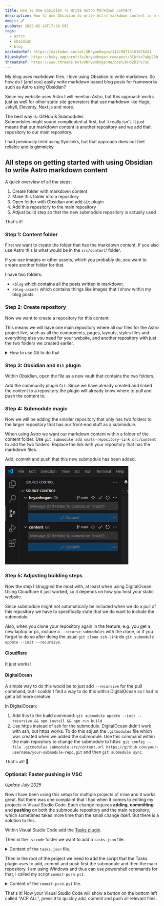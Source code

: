 ```yaml
---
title: How To Use Obsidian To Write Astro Markdown Content
description: How to use Obsidian to write Astro markdown content in a simple and intuitive way using GitHub submodules.
emoji: 🖋️
pubDate: 2025-02-14T17:28:59Z
tags:
  - astro
  - obsidian
  - blog
mastodonRef: https://mastodon.social/@BryanHogan/114196714161676421
blueskyRef: https://bsky.app/profile/bryanhogan.com/post/3lktkx7ukp22h
threadsRef: https://www.threads.net/@bryanhoganme/post/DHb2DIPs7sC
---
```


My blog uses markdown files. I love using Obsidian to write markdown. So how do I (and you) easily write markdown based blog posts for frameworks such as Astro using Obsidian?

Since my website uses Astro I will mention Astro, but this approach works just as well for other static site generators that use markdown like Hugo, Jekyll, Eleventy, Next.js and more.

The best way is: GitHub & Submodules  
Submodules might sound complicated at first, but it really isn't. It just means that our markdown content is another repository and we add that repository to our main repository.

I had previously tried using Symlinks, but that approach does not feel reliable and is gimmicky.

## All steps on getting started with using Obsidian to write Astro markdown content

A quick overview of all the steps:

1. Create folder with markdown content
2. Make this folder into a repository
3. Open folder with Obsidian and add `Git` plugin
4. Add this repository to the main repository
5. Adjust build step so that the new submodule repository is actually used

That's it!

### Step 1: Content folder

First we want to create the folder that has the markdown content. If you also use Astro this is what would be in the `src/content`/ folder.

If you use images or other assets, which you probably do, you want to create another folder for that.

I have two folders:
- `/blog` which contains all the posts written in markdown.
- `/blog-assets` which contains things like images that I show within my blog posts.

### Step 2: Create repository

Now we want to create a repository for this content.

This means we will have one main repository where all our files for the Astro project live, such as all the components, pages, layouts, styles files and everything else you need for your website, and another repository with just the two folders we created earlier.

<details><summary>How to use Git to do that</summary>

Make sure you have Git installed on your device. You can use the visual interface in something like Visual Studio Code which should make this easier for you. But to make it short you will do these steps in your command line interface: `git init` -> `git add *` -> `git commit -m "commit message"` -> `git push`.

</details>

### Step 3: Obsidian and `Git` plugin

Within Obsidian, open the file as a new vault that contains the two folders.

Add the community plugin `Git`. Since we have already created and linked the content to a repository the plugin will already know where to pull and push the content to.

### Step 4: Submodule magic

Now we will be adding the smaller repository that only has two folders to the larger repository that has our front-end stuff as a submodule.

When using Astro we want our markdown content within a folder of the content folder. Use `git submodule add small-repository-link src/content` to add the two folders. Replace the link with your repository that has the markdown files.

Add, commit and push that this new submodule has been added. 

![Screenshot of Visual Studio Code interface when it has a submodule](../blog-assets/images/Obsidian-Astro-Visual-Studio-Code-With-Submodules.png)

### Step 5: Adjusting building steps

Now the step I struggled the most with, at least when using DigitalOcean. Using Cloudflare it just worked, so it depends on how you host your static website.

Since submodule might not automatically be included when we do a pull of this repository we have to specifically state that we do want to include the submodule.

Also, when you clone your repository again in the feature, e.g. you get a new laptop or pc, include a `--recurse-submodules` with the clone, or if you forgot to do so after doing the usual `git clone ssh-link` do `git submodule update --init --recursive`.

#### Cloudflare

It just works!

#### DigitalOcean

A simple way to do this would be to just add `--recursive` for the pull command, but I couldn't find a way to do this within DigitalOcean so I had to get a bit more creative.

In DigitalOcean:

1. Add this to the build command: `git submodule update --init --recursive && npm install && npm run build`
2. Use https instead of ssh for the submodule. DigitalOcean didn't work with ssh, but https works. To do this adjust the `.gitmodules` file which was created when we added the submodule. Use this command within the main repository to change the submodule to https: `git config --file .gitmodules submodule.src/content.url https://github.com/your-username/your-submodule-repo.git` and then `git submodule sync`.

That's all! 🎉

### Optional: Faster pushing in VSC

*Update July 2025*

Now I have been using this setup for multiple projects of mine and it works great. But there was one complaint that I had when it comes to editing my projects in Visual Studio Code. Each change requires **adding**, **committing** and **pushing** on both the submodule repository and the main repository, which sometimes takes more time than the small change itself. But there is a solution to this.

Within Visual Studio Code add the [Tasks plugin](https://marketplace.visualstudio.com/items?itemName=actboy168.tasks).

Then in the `.vscode` folder we want to add a `tasks.json` file.

<details>

<summary>Content of the <code>tasks.json</code> file.</summary>

```
{
  "version": "2.0.0",
  "tasks": [
    {
      "label": "ACP ALL",
      "type": "shell",
      "command": "powershell",
      "args": [
        "-ExecutionPolicy", "Bypass",
        "-File", "commit-push.ps1",
        "${input:commitMessage}"
      ],
      "problemMatcher": []
    }
  ],
  "inputs": [
    {
      "id": "commitMessage",
      "type": "promptString",
      "description": "Enter commit message",
      "default": ""
    }
  ]
}
```

</details>

Then in the root of the project we need to add the script that the Tasks plugin uses to add, commit and push first the submodule and then the main repository. I am using Windows and thus can use powershell commands for that, I called my script `commit-push.ps1`.

<details>
<summary>Content of the <code>commit-push.ps1</code> file.</summary>

```
param([string]$msg)

# 1. Detect submodule path (first entry in .gitmodules)
$submodulePath = Get-Content ".gitmodules" |
                 Select-String "path\s*=" |
                 ForEach-Object { ($_ -split " = ")[1].Trim() }

if (-not $submodulePath) {
  Write-Host "No submodule found." ; exit 1
}

###########################################################################
function Commit-And-Push {
  param([string]$message)

  git diff --cached --quiet
  if ($LASTEXITCODE -ne 0) {
    git commit -m $message       ; if ($LASTEXITCODE) { exit 1 }
    git push                     ; if ($LASTEXITCODE) { exit 1 }
  } else {
    Write-Host "No changes to commit here."
  }
}
###########################################################################

# 2. SUBMODULE
Write-Host "Processing submodule '$submodulePath'..."
Push-Location $submodulePath
git add -A
Commit-And-Push $msg
Pop-Location

# 3. MAIN REPO
Write-Host "Processing main repo..."
git add -A
Commit-And-Push "Update submodule + misc: $msg"

Write-Host "All done!"
```
</details>

That's it! Now your Visual Studio Code will show a button on the bottom left called "ACP ALL", press it to quickly add, commit and push all relevant files.